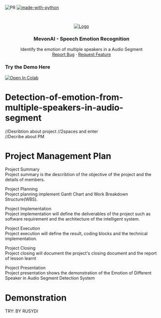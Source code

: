 ![PR](https://camo.githubusercontent.com/f96261621753dacf526590825b84f87ccb1db0e6/68747470733a2f2f696d672e736869656c64732e696f2f62616467652f5052732d77656c636f6d652d627269676874677265656e2e7376673f7374796c653d666c6174)
[![made-with-python](https://img.shields.io/badge/Made%20with-Python-1f425f.svg)](https://www.python.org/)

<!-- PROJECT LOGO -->
<br />
<p align="center">
  <a href="#">
    <img src="https://i.imgur.com/f1TqviT.jpeg" alt="Logo">
  </a>

  <h3 align="center">MevonAI - Speech Emotion Recognition</h3>

  <p align="center">
    Identify the emotion of multiple speakers in a Audio Segment 
    <br />
    <a href="https://github.com/SuyashMore/MevonAI-Speech-Emotion-Recognition/issues">Report Bug</a>
    ·
    <a href="https://github.com/SuyashMore/MevonAI-Speech-Emotion-Recognition/issues">Request Feature</a>
  </p>
</p>

### Try the Demo Here
[![Open In Colab](https://colab.research.google.com/assets/colab-badge.svg)](https://colab.research.google.com/github/SuyashMore/MevonAI-Speech-Emotion-Recognition/blob/master/src/notebooks/Emotion_Recognition_Demo.ipynb)

# Detection-of-emotion-from-multiple-speakers-in-audio-segment

//Desribtion about project  //2spaces and enter  
//Decribe about PM


# Project Management Plan  
  
 Project Summary  
 Project summary is the describtion of the objective of the project and the details of members.  
   
 Project Planning     
 Project planning implement Gantt Chart and Work Breakdown Structure(WBS).  
   
 Project Implementation       
 Project implementation will define the deliverables of the project such as software requirement and the architecture of the intelligent system.  
     
 Project Execution  
 Project execution will define the result, coding blocks and the technical implementation.  
       
 Project Closing  
 Project closing will document the project's closing document and the report of lesson learnt  
         
 Project Presentation  
 Project presentation shows the demonstration of the Emotion of Different Speaker in Audio Segment Detection System  
   
 # Demonstration
     
 TRY: BY RUSYDI
 
